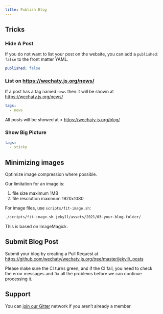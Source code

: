 ```yaml
---
title: Publish Blog
---
```


## Tricks

### Hide A Post

If you do not want to list your post on the website, you can add a `published: false` to the front matter YAML.

```yaml
published: false
```

### List on <https://wechaty.js.org/news/>

If a post has a tag named `news` then it will be shown at <https://wechaty.js.org/news/>

```yaml
tags:
  - news
```

All posts will be showed at < <https://wechaty.js.org/blog/>

### Show Big Picture

```yaml
tags:
  - sticky
```

## Minimizing images

Optimize image compression where possible.

Our limitation for an image is:

1. file size maximum 1MB
1. file resolution maximum 1920x1080

For image files, use `scripts/fit-image.sh`:

```sh
./scripts/fit-image.sh jekyll/assets/2021/03-your-blog-folder/
```

This is based on ImageMagick.

## Submit Blog Post

Submit your blog by creating a Pull Request at <https://github.com/wechaty/wechaty.js.org/tree/master/jekyll/_posts>

Please make sure the CI turns green, and if the CI fail, you need to check the error messages and fix all the problems before we can continue processing it.

## Support

You can [join our Gitter](https://gitter.im/wechaty/wechaty) network if you aren’t already a member.

